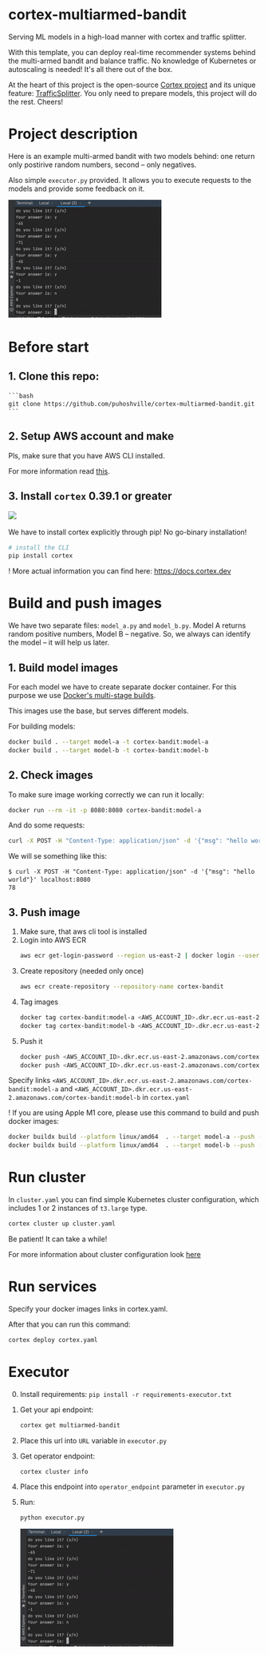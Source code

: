 # cortex-multiarmed-bandit

Serving ML models in a high-load manner with cortex and traffic splitter.

With this template, you can deploy real-time recommender systems behind the multi-armed bandit and balance traffic. 
No knowledge of Kubernetes or autoscaling is needed! It's all there out of the box.

At the heart of this project is the open-source [Cortex project](https://www.cortex.dev) and its unique feature: [TrafficSplitter](https://docs.cortex.dev/workloads/realtime/traffic-splitter). You only need to prepare models, this project will do the rest. Cheers! 


# Project description

Here is an example multi-armed bandit with two models behind: one return only 
postirive random numbers, second – only negatives.

Also simple `executor.py` provided. It allows you to execute requests to the models and provide some feedback on it. 

![](img/executor.gif)

# Before start

## 1. Clone this repo:
    ```bash
    git clone https://github.com/puhoshville/cortex-multiarmed-bandit.git
    ```

## 2. Setup AWS account and make

Pls, make sure that you have AWS CLI installed. 

For more information read [this](https://docs.aws.amazon.com/cli/latest/userguide/cli-chap-install.html).

## 3. Install `cortex` 0.39.1 or greater

![](https://camo.githubusercontent.com/a3ff7c310843424f737883e5f09cccd00f156fcc2f247b0abb438ea8c02b476c/68747470733a2f2f73332d75732d776573742d322e616d617a6f6e6177732e636f6d2f636f727465782d7075626c69632f6c6f676f2e706e67)

We have to install cortex explicitly through pip! No go-binary installation! 

```bash
# install the CLI
pip install cortex
```

! More actual information you can find here: https://docs.cortex.dev

# Build and push images

We have two separate files: `model_a.py` and `model_b.py`. Model A returns random positive numbers, Model B – negative.
So, we always can identify the model – it will help us later.
 
## 1. Build model images

For each model we have to create separate docker container. 
For this purpose we use [Docker's multi-stage builds](https://docs.docker.com/develop/develop-images/multistage-build/).

This images use the base, but serves different models.

For building models:
```bash
docker build . --target model-a -t cortex-bandit:model-a
docker build . --target model-b -t cortex-bandit:model-b
```

## 2. Check images

To make sure image working correctly we can run it locally:
```bash
docker run --rm -it -p 8080:8080 cortex-bandit:model-a
``` 

And do some requests:
```bash
curl -X POST -H "Content-Type: application/json" -d '{"msg": "hello world"}' localhost:8080
```

We will se something like this:
```
$ curl -X POST -H "Content-Type: application/json" -d '{"msg": "hello world"}' localhost:8080
78
```

## 3. Push image


1. Make sure, that aws cli tool is installed
2. Login into AWS ECR
    ```bash
    aws ecr get-login-password --region us-east-2 | docker login --username AWS --password-stdin <AWS_ACCOUNT_ID>.dkr.ecr.us-east-2.amazonaws.com
    ``` 
3. Create repository (needed only once)
    ```bash
    aws ecr create-repository --repository-name cortex-bandit
    ```
3. Tag images
    ```bash
    docker tag cortex-bandit:model-a <AWS_ACCOUNT_ID>.dkr.ecr.us-east-2.amazonaws.com/cortex-bandit:model-a
    docker tag cortex-bandit:model-b <AWS_ACCOUNT_ID>.dkr.ecr.us-east-2.amazonaws.com/cortex-bandit:model-b
    ```
4. Push it
    ```bash
    docker push <AWS_ACCOUNT_ID>.dkr.ecr.us-east-2.amazonaws.com/cortex-bandit:model-a
    docker push <AWS_ACCOUNT_ID>.dkr.ecr.us-east-2.amazonaws.com/cortex-bandit:model-b
    ```

Specify links `<AWS_ACCOUNT_ID>.dkr.ecr.us-east-2.amazonaws.com/cortex-bandit:model-a` and 
`<AWS_ACCOUNT_ID>.dkr.ecr.us-east-2.amazonaws.com/cortex-bandit:model-b` in `cortex.yaml` 

! If you are using Apple M1 core, please use this command to build and push docker images:
```bash
docker buildx build --platform linux/amd64  . --target model-a --push -t 385626522460.dkr.ecr.us-east-2.amazonaws.com/cortex-bandit:model-a
docker buildx build --platform linux/amd64  . --target model-b --push -t 385626522460.dkr.ecr.us-east-2.amazonaws.com/cortex-bandit:model-b
```

# Run cluster

In `cluster.yaml` you can find simple Kubernetes cluster configuration, which includes 1 or 2 instances of `t3.large` type.

```bash
cortex cluster up cluster.yaml 
```

Be patient! It can take a while!

For more information about cluster configuration look [here](https://docs.cortex.dev/clusters/management/create)

# Run services

Specify your docker images links in cortex.yaml.

After that you can run this command:

```bash
cortex deploy cortex.yaml
```

# Executor

0. Install requirements: `pip install -r requirements-executor.txt` 

1. Get your api endpoint:
    ```bash
    cortex get multiarmed-bandit 
    ```

2. Place this url into `URL` variable in `executor.py`

3. Get operator endpoint:
    ```bash
    cortex cluster info
    ```

4. Place this endpoint into `operator_endpoint` parameter in `executor.py`

5. Run:
    ```bash
    python executor.py    
    ```

    ![](img/executor.gif)
